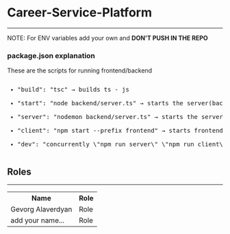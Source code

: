 # Career-Service-Platform

<hr>
<p>NOTE: For ENV variables add your own and <b>DON'T PUSH IN THE REPO</b></p>

### package.json explanation

These are the scripts for running frontend/backend

<pre><ul><li>"build": "tsc" → builds ts - js</li>
<li>"start": "node backend/server.ts" → starts the server(backend)</li>
<li>"server": "nodemon backend/server.ts" → starts the server(backend) but nodemon restarts your node application when it detects any changes </li>
<li>"client": "npm start --prefix frontend" → starts frontend</li>
<li>"dev": "concurrently \"npm run server\" \"npm run client\"" → starts frontend & backend</li></ul></pre>

## Roles

<hr>

<table>
    <tr>
        <th>Name</th>
        <th>Role</th>
    </tr>
    <tr>
        <td>Gevorg Alaverdyan</td>
        <td>Role</td>
    </tr>
    <tr>
        <td>add your name...</td>
        <td>Role</td>
    </tr>
</table>
